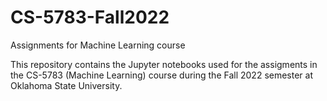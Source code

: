 # CS-5783-Fall2022
Assignments for Machine Learning course 

This repository contains the Jupyter notebooks used for the assigments in the CS-5783 (Machine Learning) course during the Fall 2022 semester at Oklahoma State University.
